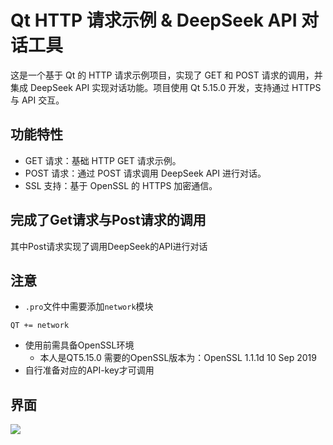 # Qt HTTP 请求示例 & DeepSeek API 对话工具
这是一个基于 Qt 的 HTTP 请求示例项目，实现了 GET 和 POST 请求的调用，并集成 DeepSeek API 实现对话功能。项目使用 Qt 5.15.0 开发，支持通过 HTTPS 与 API 交互。
## 功能特性
- GET 请求：基础 HTTP GET 请求示例。
- POST 请求：通过 POST 请求调用 DeepSeek API 进行对话。
- SSL 支持：基于 OpenSSL 的 HTTPS 加密通信。

## 完成了Get请求与Post请求的调用
其中Post请求实现了调用DeepSeek的API进行对话

## 注意
- `.pro`文件中需要添加`network`模块
```
QT += network
```
- 使用前需具备OpenSSL环境
    - 本人是QT5.15.0 需要的OpenSSL版本为：OpenSSL 1.1.1d  10 Sep 2019
- 自行准备对应的API-key才可调用 


## 界面
![](https://img2024.cnblogs.com/blog/2734270/202503/2734270-20250313171638305-66524931.png)

